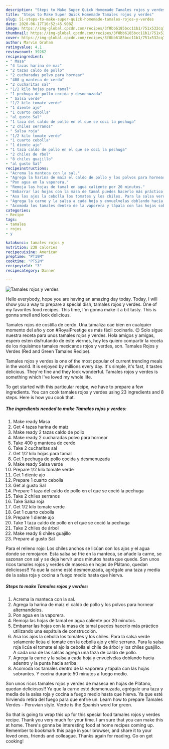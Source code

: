 ```yaml
---
description: "Steps to Make Super Quick Homemade Tamales rojos y verdes"
title: "Steps to Make Super Quick Homemade Tamales rojos y verdes"
slug: 51-steps-to-make-super-quick-homemade-tamales-rojos-y-verdes
date: 2020-06-17T16:52:45.908Z
image: https://img-global.cpcdn.com/recipes/3f0bb6185bcc11b1/751x532cq70/tamales-rojos-y-verdes-foto-principal.jpg
thumbnail: https://img-global.cpcdn.com/recipes/3f0bb6185bcc11b1/751x532cq70/tamales-rojos-y-verdes-foto-principal.jpg
cover: https://img-global.cpcdn.com/recipes/3f0bb6185bcc11b1/751x532cq70/tamales-rojos-y-verdes-foto-principal.jpg
author: Marvin Graham
ratingvalue: 4.1
reviewcount: 39262
recipeingredient:
- " Masa"
- "4 tazas harina de maz"
- "2 tazas caldo de pollo"
- "2 cucharadas polvo para hornear"
- "400 g manteca de cerdo"
- "2 cucharitas sal"
- "1/2 kilo hojas para tamal"
- "1 pechuga de pollo cocida y desmenuzada"
- " Salsa verde"
- "1/2 kilo tomate verde"
- "1 diente ajo"
- "1 cuarto cebolla"
- "al gusto Sal"
- "1 taza del caldo de pollo en el que se coci la pechuga"
- "2 chiles serranos"
- " Salsa roja"
- "1/2 kilo tomate verde"
- "1 cuarto cebolla"
- "1 diente ajo"
- "1 taza caldo de pollo en el que se coci la pechuga"
- "2 chiles de rbol"
- "8 chiles guajillo"
- "al gusto Sal"
recipeinstructions:
- "Acrema la manteca con la sal."
- "Agrega la harina de maíz el caldo de pollo y los polvos para hornear alternandolos."
- "Pon agua en la vaporera."
- "Remoja las hojas de tamal en agua caliente por 20 minutos."
- "Embarrar las hojas con la masa de tamal puedes hacerlo más práctico utilizando una espátula de construcción."
- "Asa los ajos la cebolla los tomates y los chiles. Para la salsa verde solamente licúa el tomate con la cebolla ajo y chile serrano. Para la salsa roja licúa el tomate el ajo la cebolla el chile de árbol y los chiles guajillo. A cada una de las salsas agrega una taza de caldo de pollo."
- "Agrega la carne y la salsa a cada hoja y envuelvelas doblando hacia adentro y la punta hacia arriba."
- "Acomoda los tamales dentro de la vaporera y tápala con las hojas sobrantes. Y cocina durante 50 minutos a fuego medio."
categories:
- Recipe
tags:
- tamales
- rojos
- y

katakunci: tamales rojos y 
nutrition: 238 calories
recipecuisine: American
preptime: "PT19M"
cooktime: "PT52M"
recipeyield: "3"
recipecategory: Dinner

---
```



![Tamales rojos y verdes](https://img-global.cpcdn.com/recipes/3f0bb6185bcc11b1/751x532cq70/tamales-rojos-y-verdes-foto-principal.jpg)

Hello everybody, hope you are having an amazing day today. Today, I will show you a way to prepare a special dish, tamales rojos y verdes. One of my favorites food recipes. This time, I'm gonna make it a bit tasty. This is gonna smell and look delicious.

Tamales rojos de costilla de cerdo. Una tamaliza cae bien en cualquier momento del año y con #RoyalPrestige es más fácil cocinarla. 😉 Solo sigue nuestra receta para unos tamales rojos y verdes. Hola amigos y amigas, espero esten disfrutando de este viernes, hoy les quiero compartir la receta de los riquisimos tamales mexicanos rojos y verdes, son. Tamales Rojos y Verdes (Red and Green Tamales Recipe).

Tamales rojos y verdes is one of the most popular of current trending meals in the world. It is enjoyed by millions every day. It's simple, it's fast, it tastes delicious. They're fine and they look wonderful. Tamales rojos y verdes is something which I've loved my whole life.


To get started with this particular recipe, we have to prepare a few ingredients. You can cook tamales rojos y verdes using 23 ingredients and 8 steps. Here is how you cook that.

<!--inarticleads1-->

##### The ingredients needed to make Tamales rojos y verdes:

1. Make ready  Masa
1. Get 4 tazas harina de maíz
1. Make ready 2 tazas caldo de pollo
1. Make ready 2 cucharadas polvo para hornear
1. Take 400 g manteca de cerdo
1. Take 2 cucharitas sal
1. Get 1/2 kilo hojas para tamal
1. Get 1 pechuga de pollo cocida y desmenuzada
1. Make ready  Salsa verde
1. Prepare 1/2 kilo tomate verde
1. Get 1 diente ajo
1. Prepare 1 cuarto cebolla
1. Get al gusto Sal
1. Prepare 1 taza del caldo de pollo en el que se coció la pechuga
1. Take 2 chiles serranos
1. Take  Salsa roja
1. Get 1/2 kilo tomate verde
1. Get 1 cuarto cebolla
1. Prepare 1 diente ajo
1. Take 1 taza caldo de pollo en el que se coció la pechuga
1. Take 2 chiles de árbol
1. Make ready 8 chiles guajillo
1. Prepare al gusto Sal


Para el relleno rojo: Los chiles anchos se licúan con los ajos y el agua donde se remojaron. Esta salsa se fríe en la manteca, se añade la carne, se sazonan con sal y se deja hervir unos minutos hasta que quede. Son unos ricos tamales rojos y verdes de maseca en hojas de Plátano, quedan deliciosos!! Ya que la carne esté desmenuzada, agrégale una taza y media de la salsa roja y cocina a fuego medio hasta que hierva. 

<!--inarticleads2-->

##### Steps to make Tamales rojos y verdes:

1. Acrema la manteca con la sal.
1. Agrega la harina de maíz el caldo de pollo y los polvos para hornear alternandolos.
1. Pon agua en la vaporera.
1. Remoja las hojas de tamal en agua caliente por 20 minutos.
1. Embarrar las hojas con la masa de tamal puedes hacerlo más práctico utilizando una espátula de construcción.
1. Asa los ajos la cebolla los tomates y los chiles. Para la salsa verde solamente licúa el tomate con la cebolla ajo y chile serrano. Para la salsa roja licúa el tomate el ajo la cebolla el chile de árbol y los chiles guajillo. A cada una de las salsas agrega una taza de caldo de pollo.
1. Agrega la carne y la salsa a cada hoja y envuelvelas doblando hacia adentro y la punta hacia arriba.
1. Acomoda los tamales dentro de la vaporera y tápala con las hojas sobrantes. Y cocina durante 50 minutos a fuego medio.


Son unos ricos tamales rojos y verdes de maseca en hojas de Plátano, quedan deliciosos!! Ya que la carne esté desmenuzada, agrégale una taza y media de la salsa roja y cocina a fuego medio hasta que hierva. Ya que esté hirviendo retira del fuego para que enfríe un. Learn how to prepare Tamales Verdes - Peruvian style. Verde is the Spanish word for green. 

So that is going to wrap this up for this special food tamales rojos y verdes recipe. Thank you very much for your time. I am sure that you can make this at home. There's gonna be interesting food at home recipes coming up. Remember to bookmark this page in your browser, and share it to your loved ones, friends and colleague. Thanks again for reading. Go on get cooking!
